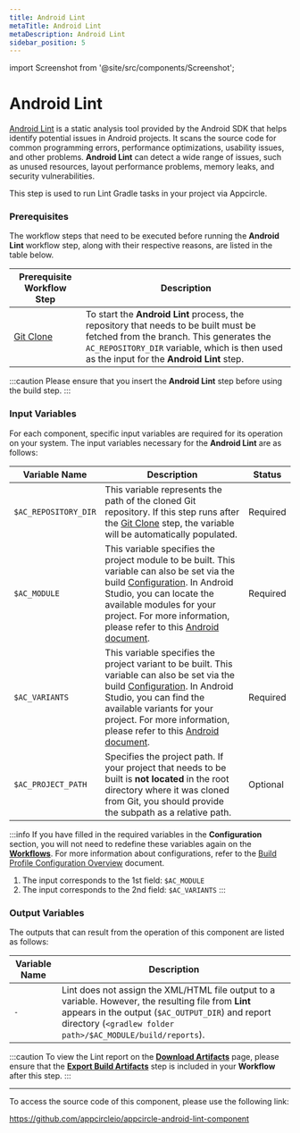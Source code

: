 ```yaml
---
title: Android Lint
metaTitle: Android Lint
metaDescription: Android Lint
sidebar_position: 5
---
```


import Screenshot from '@site/src/components/Screenshot';

# Android Lint
[Android Lint](https://developer.android.com/studio/write/lint) is a static analysis tool provided by the Android SDK that helps identify potential issues in Android projects. It scans the source code for common programming errors, performance optimizations, usability issues, and other problems. **Android Lint** can detect a wide range of issues, such as unused resources, layout performance problems, memory leaks, and security vulnerabilities.

This step is used to run Lint Gradle tasks in your project via Appcircle.

### Prerequisites
The workflow steps that need to be executed before running the **Android Lint** workflow step, along with their respective reasons, are listed in the table below.

| Prerequisite Workflow Step                      | Description                                     |
|-------------------------------------------------|-------------------------------------------------|
| [Git Clone](https://docs.appcircle.io/workflows/common-workflow-steps/#git-clone) | To start the **Android Lint** process, the repository that needs to be built must be fetched from the branch. This generates the `AC_REPOSITORY_DIR` variable, which is then used as the input for the **Android Lint** step. |

:::caution
Please ensure that you insert the **Android Lint** step before using the build step.
:::

<Screenshot url='https://cdn.appcircle.io/docs/assets/android-workflow-components-lint_1.png' alt="image2" />

### Input Variables
For each component, specific input variables are required for its operation on your system. The input variables necessary for the **Android Lint** are as follows:

<Screenshot url='https://cdn.appcircle.io/docs/assets/android-workflow-components-lint_2.png' alt="image2" />

| Variable Name                 | Description                                    | Status |
|-------------------------------|------------------------------------------------|--------|
| `$AC_REPOSITORY_DIR`         | This variable represents the path of the cloned Git repository. If this step runs after the [Git Clone](https://docs.appcircle.io/workflows/common-workflow-steps/#git-clone) step, the variable will be automatically populated. | Required |
| `$AC_MODULE`                 | This variable specifies the project module to be built. This variable can also be set via the build [Configuration](https://docs.appcircle.io/build/build-profile-configuration/). In Android Studio, you can locate the available modules for your project. For more information, please refer to this [Android document](https://developer.android.com/studio/projects#ApplicationModules). | Required |
| `$AC_VARIANTS`               | This variable specifies the project variant to be built. This variable can also be set via the build [Configuration](https://docs.appcircle.io/build/build-profile-configuration/). In Android Studio, you can find the available variants for your project. For more information, please refer to this [Android document](https://developer.android.com/build/build-variants). | Required |
| `$AC_PROJECT_PATH`           | Specifies the project path. If your project that needs to be built is **not located** in the root directory where it was cloned from Git, you should provide the subpath as a relative path. | Optional |

:::info
If you have filled in the required variables in the **Configuration** section, you will not need to redefine these variables again on the [**Workflows**](https://docs.appcircle.io/workflows/). For more information about configurations, refer to the [Build Profile Configuration Overview](https://docs.appcircle.io/build/build-profile-configuration) document.

<Screenshot url='https://cdn.appcircle.io/docs/assets/android-workflow-components-lint_3.png' alt="Configuration Image" />

1. The input corresponds to the 1st field: `$AC_MODULE`
2. The input corresponds to the 2nd field: `$AC_VARIANTS`
:::

### Output Variables
The outputs that can result from the operation of this component are listed as follows:

<Screenshot url='https://cdn.appcircle.io/docs/assets/android-workflow-components-lint_4.png' alt="image2" />

| Variable Name | Description                                       |
|---------------|---------------------------------------------------|
| `-` | Lint does not assign the XML/HTML file output to a variable. However, the resulting file from **Lint** appears in the output (`$AC_OUTPUT_DIR`) and report directory (`<gradlew folder path>/$AC_MODULE/build/reports`). |

:::caution
To view the Lint report on the [**Download Artifacts**](https://docs.appcircle.io/workflows/common-workflow-steps/export-build-artifacts/#download-exported-artifacts) page, please ensure that the [**Export Build Artifacts**](https://docs.appcircle.io/workflows/common-workflow-steps#export-build-artifacts) step is included in your **Workflow** after this step.
:::

---
To access the source code of this component, please use the following link:

https://github.com/appcircleio/appcircle-android-lint-component

